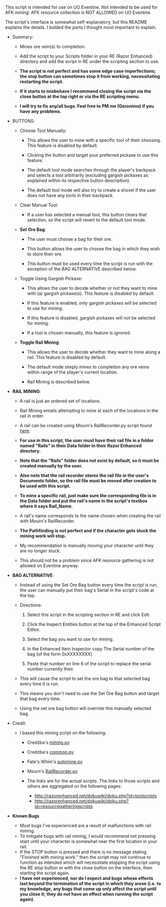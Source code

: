 This script is intended for use on UO Eventine.
Not intended to be used for AFK mining: AFK resource collection is NOT ALLOWED on UO Eventine.

The script's interface is somewhat self-explanatory, but this README explains the details.
I bolded the parts I thought most important to explain.

* Summary:
	* Mines ore vein(s) to completion.
	* Add the script to your Scripts folder in your RE (Razor Enhanced) directory and add the script in RE under the scripting section to use.
		
	* __The script is not perfect and has some edge case imperfections; the stop button can sometimes stop it from working, necessitating restarting the script.__
	* __If it starts to misbehave I recommend closing the script via the close button at the top right or via the RE scripting menu.__
	* __I will try to fix any/all bugs. Feel free to PM me (Geronimo) if you have any problems.__

* BUTTONS:
	* Choose Tool Manually:
		* This allows the user to mine with a specific tool of their choosing. This feature is disabled by default.
		* Clicking the button and target your preferred pickaxe to use this feature.

		* The default tool mode searches through the player's backpack and selects a tool arbitrarily (excluding gargish pickaxes as explained within its respective button description).
		* The default tool mode will also try to create a shovel if the user does not have any tools in their backpack.

	* Clear Manual Tool:
		* If a user has selected a manual tool, this button clears that selection, so the script will revert to the default tool mode.

	* __Set Ore Bag__:
		* The user must choose a bag for their ore.
		* This button allows the user to choose the bag in which they wish to store their ore.

		* This button must be used every time the script is run with the exception of the BAG ALTERNATIVE described below.

	* Toggle Using Gargish Pickaxe:
		* This allows the user to decide whether or not they want to mine with (a) gargish pickaxe(s). This feature is disabled by default.

		* If this feature is enabled, only gargish pickaxes will be selected to use for mining.

		* If this feature is disabled, gargish pickaxes will not be selected for mining.

		* If a tool is chosen manually, this feature is ignored.

	* __Toggle Rail Mining__:
		* This allows the user to decide whether they want to mine along a rail. This feature is disabled by default.
		* The default mode simply mines to completion any ore veins within range of the player's current location.

		* Rail Mining is described below.


* __RAIL MINING__:
	* A rail is just an ordered set of locations.
	* Rail Mining entails attempting to mine at each of the locations in the rail in order.

	* A rail can be created using Mourn's RailRecorder.py script found [here](http://razorenhanced.net/download/scripts/mourn/RailRecorder.py).

	* __For use in this script, the user must have their rail file in a folder named "Rails" in their Data folder in their Razor Enhanced directory.__
	* __Note that the "Rails" folder does not exist by default, so it must be created manually by the user.__
	* __Alse note that the rail recorder stores the rail file in the user's Documents folder, so the rail file must be moved after creation to be used with this script.__

	* __To mine a specific rail, just make sure the corresponding file is in the Data folder and put the rail's name in the script's textbox where it says Rail_Name.__
	* A rail's name corresponds to the name chosen when creating the rail with Mourn's RailRecorder.

	* __The Pathfinding is not perfect and if the character gets stuck the mining work will stop.__
	* My recommendation is manually moving your character until they are no longer stuck.
	* This should not be a problem since AFK resource gathering is not allowed on Eventine anyway.


* __BAG ALTERNATIVE__:
	* Instead of using the Set Ore Bag button every time the script is run, the user can manually put their bag's Serial in the script's code at the top.

	* Directions:
		1. Select this script in the scripting section in RE and click Edit.

		1. Click the Inspect Entities button at the top of the Enhanced Script Editor.

		1. Select the bag you want to use for mining.

		1. In the Enhanced Item Inspector copy The Serial number of the bag (of the form 0xXXXXXXXX)

		1. Paste that number on line 6 of the script to replace the serial number currently their.

	* This will cause the script to set the ore bag to that selected bag every time it is run.
	* This means you don't need to use the Set Ore Bag button and target that bag every time.
	* Using the set ore bag button will override this manually selected bag.


* Credit:
	* I based this mining script on the following:
		* Credzba's [mining.py](http://razorenhanced.net/download/scripts/credzba/mining.py)
		* Credzba's [common.py](http://razorenhanced.net/download/scripts/credzba/common.py)
		* Fate's Whim's [automine.py](http://razorenhanced.net/download/scripts/fateswhim/automine.py)
		* Mourn's [RailRecorder.py](http://razorenhanced.net/download/scripts/mourn/RailRecorder.py)

		* The links are for the actual scripts. The links to those scripts and others are aggregated on the following pages:
			* http://razorenhanced.net/dokuwiki/doku.php?id=toolscripts
			* http://razorenhanced.net/dokuwiki/doku.php?id=resourcegatheringscripts

* __Known Bugs__
	* Most bugs I've experienced are a result of malfunctions with rail mining.
	* To mitigate bugs with rail mining, I would recommend not pressing start until your character is somewhat near the first location in your rail.
	* If the STOP button is pressed and there is no message stating "Finished with mining work." then the script may not continue to function as intended which will necessitate stopping the script using the RE stop button or with the close button on the interface, then starting the script again.
	* __I have not experienced, nor do I expect and bugs whose effects last beyond the termination of the script in which they arose (i.e. to my knowledge, any bugs that come up only affect the script until you close it; they do not have an effect when running the script again)__.
